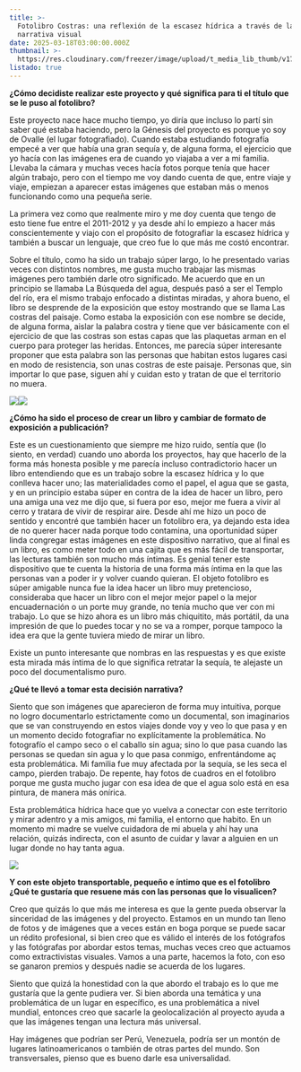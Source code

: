 ```yaml
---
title: >-
  Fotolibro Costras: una reflexión de la escasez hídrica a través de la
  narrativa visual
date: 2025-03-18T03:00:00.000Z
thumbnail: >-
  https://res.cloudinary.com/freezer/image/upload/t_media_lib_thumb/v1742327369/2025/03/Costras1_j5duzv.jpg
listado: true
---
```


**¿Cómo decidiste realizar este proyecto y qué significa para ti el título que se le puso al fotolibro?**

Este proyecto nace hace mucho tiempo, yo diría que incluso lo partí sin saber qué estaba haciendo, pero la Génesis del proyecto es porque yo soy de Ovalle (el lugar fotografiado). Cuando estaba estudiando fotografía empecé a ver que había una gran sequía y, de alguna forma, el ejercicio que yo hacía con las imágenes era de cuando yo viajaba a ver a mi familia. Llevaba la cámara y muchas veces hacía fotos porque tenía que hacer algún trabajo, pero con el tiempo me voy dando cuenta de que, entre viaje y viaje, empiezan a aparecer estas imágenes que estaban más o menos funcionando como una pequeña serie. 

La primera vez como que realmente miro y me doy cuenta que tengo de esto tiene fue entre el 2011-2012 y ya desde ahí lo empiezo a hacer más conscientemente y viajo con el propósito de fotografiar la escasez hídrica y también a buscar un lenguaje, que creo fue lo que más me costó encontrar.

Sobre el título, como ha sido un trabajo súper largo, lo he presentado varias veces con distintos nombres, me gusta mucho trabajar las mismas imágenes pero también darle otro significado. Me acuerdo que en un principio se llamaba La Búsqueda del agua, después pasó a ser el Templo del río, era el mismo trabajo enfocado a distintas miradas, y ahora bueno, el libro se desprende de la exposición que estoy mostrando que se llama Las costras del paisaje. Como estaba la exposición con ese nombre se decide, de alguna forma, aislar la palabra costra y tiene que ver básicamente con el ejercicio de que las costras son estas capas que las plaquetas arman en el cuerpo para proteger las heridas. Entonces, me parecía súper interesante proponer que esta palabra son las personas que habitan estos lugares casi en modo de resistencia, son unas costras de este paisaje. Personas que, sin importar lo que pase, siguen ahí y cuidan esto y tratan de que el territorio no muera. 

![](https://res.cloudinary.com/freezer/image/upload/v1742327372/2025/03/Costras_2_a7wie6.jpg)![](https://res.cloudinary.com/freezer/image/upload/v1742327377/2025/03/Costras_3_yffgrx.jpg)

**¿Cómo ha sido el proceso de crear un libro y cambiar de formato de exposición a publicación?**

Este es un cuestionamiento que siempre me hizo ruido, sentía que (lo siento, en verdad) cuando uno aborda los proyectos, hay que hacerlo de la forma más honesta posible y me parecía incluso contradictorio hacer un libro entendiendo que es un trabajo sobre la escasez hídrica y lo que conlleva hacer uno; las materialidades como el papel, el agua que se gasta, y en un principio estaba súper en contra de la idea de hacer un libro, pero una amiga una vez me dijo que, si fuera por eso, mejor me fuera a vivir al cerro y tratara de vivir de respirar aire. Desde ahí me hizo un poco de sentido y encontré que también hacer un fotolibro era, ya dejando esta idea de no querer hacer nada porque todo contamina, una oportunidad súper linda congregar estas imágenes en este dispositivo narrativo, que al final es un libro, es como meter todo en una cajita que es más fácil de transportar, las lecturas también son mucho más íntimas. Es genial tener este dispositivo que te cuenta la historia de una forma más íntima en la que las personas van a poder ir y volver cuando quieran. El objeto fotolibro es súper amigable nunca fue la idea hacer un libro muy pretencioso, consideraba que hacer un libro con el mejor mejor papel o la mejor encuadernación o un porte muy grande, no tenía mucho que ver con mi trabajo. Lo que se hizo ahora es un libro más chiquitito, más portátil, da una impresión de que lo puedes tocar y no se va a romper, porque tampoco la idea era que la gente tuviera miedo de mirar un libro.

Existe un punto interesante que nombras en las respuestas y es que existe esta mirada más íntima de lo que significa retratar la sequía, te alejaste un poco del documentalismo puro. 

**¿Qué te llevó a tomar esta decisión narrativa?**

Siento que son imágenes que aparecieron de forma muy intuitiva, porque no logro documentarlo estrictamente como un documental, son imaginarios que se van construyendo en estos viajes donde voy y veo lo que pasa y en un momento decido fotografiar no explícitamente la problemática. No fotografío el campo seco o el caballo sin agua; sino lo que pasa cuando las personas se quedan sin agua y lo que pasa conmigo, enfrentándome aç esta problemática. Mi familia fue muy afectada por la sequía, se les seca el campo, pierden trabajo. De repente, hay fotos de cuadros en el fotolibro porque me gusta mucho jugar con esa idea de que el agua solo está en esa pintura, de manera más onírica.

Esta problemática hídrica hace que yo vuelva a conectar con este territorio y mirar adentro y a mis amigos, mi familia, el entorno que habito. En un momento mi madre se vuelve cuidadora de mi abuela y ahí hay una relación, quizás indirecta, con el asunto de cuidar y lavar a alguien en un lugar donde no hay tanta agua.

![](https://res.cloudinary.com/freezer/image/upload/v1742327365/2025/03/Costras_1_zphwdu.jpg)

**Y con este objeto transportable, pequeño e íntimo que es el fotolibro ¿Qué te gustaría que resuene más con las personas que lo visualicen?**

Creo que quizás lo que más me interesa es que la gente pueda observar la sinceridad de las imágenes y del proyecto. Estamos en un mundo tan lleno de fotos y de imágenes que a veces están en boga porque se puede sacar un rédito profesional, si bien creo que es válido el interés de los fotógrafos y las fotógrafas por abordar estos temas, muchas veces creo que actuamos como extractivistas visuales. Vamos a una parte, hacemos la foto, con eso se ganaron premios y después nadie se acuerda de los lugares.

Siento que quizá la honestidad con la que abordo el trabajo es lo que me gustaría que la gente pudiera ver. Si bien aborda una temática y una problemática de un lugar en específico, es una problemática a nivel mundial, entonces creo que sacarle la geolocalización al proyecto ayuda a que las imágenes tengan una lectura más universal.

Hay imágenes que podrían ser Perú, Venezuela, podría ser un montón de lugares latinoamericanos o también de otras partes del mundo. Son transversales, pienso que es bueno darle esa universalidad.
